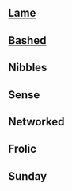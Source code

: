 

## [Lame](/hackthebox/write-ups/lame/)
## [Bashed](/hackthebox/write-ups/bashed/index.md)
## Nibbles
## Sense
## Networked
## Frolic
## Sunday

